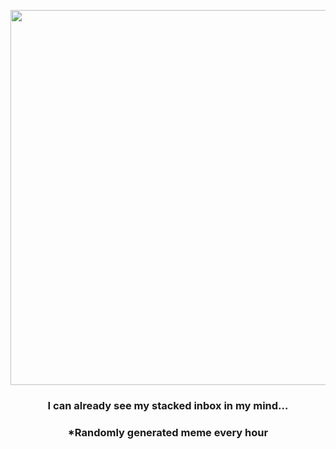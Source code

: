 <p align="center">
        <img src="https://i.redd.it/y1wzya8y03s81.gif" width="600" height="600">
        </p>
        <h3 align="center">I can already see my stacked inbox in my mind…</h3>
        <h3 align="center">*Randomly generated meme every hour</h3>
    